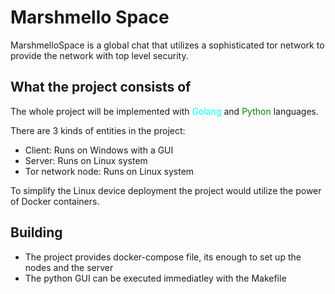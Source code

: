 # Marshmello Space
MarshmelloSpace is a global chat that utilizes a sophisticated tor network to provide the network with top level security.


## What the project consists of

The whole project will be implemented with <span  style="color:aqua">Golang</span> and <span  style="color:green">Python</span> languages. 

There are 3 kinds of entities in the project:
- Client: Runs on Windows with a GUI
- Server: Runs on Linux system 
- Tor network node: Runs on Linux system

To simplify the Linux device deployment the project would utilize the power of Docker containers.

## Building
- The project provides docker-compose file, its enough to set up the nodes and the server
- The python GUI can be executed immediatley with the Makefile